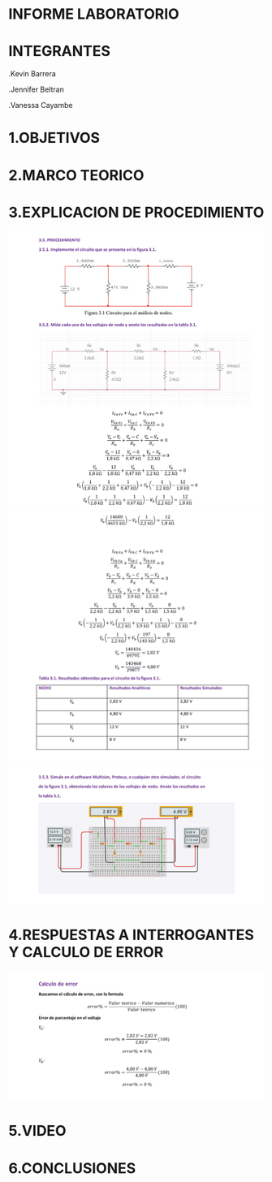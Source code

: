 # INFORME LABORATORIO

# INTEGRANTES
.Kevin Barrera

.Jennifer Beltran

.Vanessa Cayambe

# 1.OBJETIVOS



# 2.MARCO TEORICO


# 3.EXPLICACION DE PROCEDIMIENTO 
![](https://github.com/Kevinsan21/imagenes-666/blob/main/Informe_circuitos_4_1.jpg)
![](https://github.com/Kevinsan21/imagenes-666/blob/main/Informe_circuitos_4_2.jpg)
![](https://github.com/Kevinsan21/imagenes-666/blob/main/Informe_circuitos_4_3.jpg)
# 4.RESPUESTAS A INTERROGANTES Y CALCULO DE ERROR
![](https://github.com/Kevinsan21/imagenes-666/blob/main/Calculo%20de%20error.jpg)
# 5.VIDEO

# 6.CONCLUSIONES 


